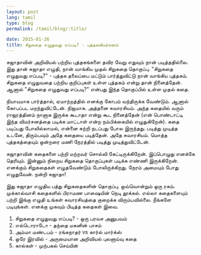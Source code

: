 ```yaml
---
layout: post
lang: tamil
type: blog
permalink: /tamil/blog/:title/

date: 2015-01-26
title: சிறுகதை எழுதுவது எப்படி? - புத்தகவிமர்சனம்
---
```


சுஜாதாவின் அறிவியல் பற்றிய புத்தகங்களை தவிர வேறு எதுவும் நான் படித்ததில்லை. இது தான் சுஜாதா எழுதி, நான் வாங்கிய முதல் சிறுகதை தொகுப்பு. "சிறுகதை எழுதுவது எப்படி?" - புத்தக தலைப்பை மட்டும் பார்த்துவிட்டு நான் வாங்கிய புத்தகம். சிறுகதை எழுதுவதை பற்றிய குறிப்புகள் உள்ள புத்தகம் என்று தான் நினைத்தேன். ஆனால் "சிறுகதை எழுதுவது எப்படி?" என்பது இந்த தொகுப்பில் உள்ள முதல் கதை.

நியாயமாக பார்த்தால், ஏமாற்றத்தில் எனக்கு கோபம் வந்திருக்க வேண்டும். ஆனால் கோபப்பட மறந்துவிட்டேன். நிஜமாக. அத்தனை சுவாரசியம். அந்த கதையில் வரும் ராஜரத்தினம் நானாக இருக்க கூடாதா என்று கூட நினைத்தேன் (என் பொண்டாட்டி இந்த விமர்சனத்தை படிக்க மாட்டாள் என்ற நம்பிக்கையில் எழுதுகிறேன்). கதை படிப்பது போலில்லாமல், என்னை சுற்றி நடப்பது போல இருந்தது. படித்து முடித்த உடனே, திரும்பவும் அதே கதையை படித்தேன். அதே சுவாரசியம். மொத்த புத்தகத்தையும் ஒன்றரை மணி நேரத்தில் படித்து முடித்துவிட்டேன்.

சுஜாதாவின் கதைகளை பற்றி மற்றவர் சொல்லி கேட்டிருக்கிறேன். இப்பொழுது எனக்கே தெரியும். இன்னும் நிறைய சிறுகதை தொகுப்புகள் படிக்க எண்ணி இருக்கிறேன். எனக்கும் சிறுகதைகள் எழுதவேண்டும் போலிருக்கிறது. நேரம் அமையும் போது எழுதுவேன். நன்றி சுஜாதா!

இது சுஜாதா எழுதிய பத்து சிறுகதைகளின் தொகுப்பு. ஒவ்வொன்றும் ஒரு ரகம். முக்கால்வாசி கதைகளில் பிராமண பாஷையின் நெடி தூக்கல். எல்லா கதைகளையும் பற்றி இங்கு எழுதி உங்கள் சுவாரசியத்தை குறைக்க விரும்பவில்லை. நீங்களே படியுங்கள். எனக்கு முகவும் பிடித்த கதைகள் இவை.

1. சிறுகதை எழுதுவது எப்படி? - ஒரு பரவச அனுபவம் <br/>
2. எல்டொராடோ - தந்தை மகனின் பாசம் <br/>
3. அம்மா மண்டபம் - ரங்கநாதர் vs கார்ல் மார்க்ஸ் <br/>
4. ஒரே இரவில் - அருமையான அறிவியல் புலனாய்வு கதை <br/>
5. கால்கள் - முற்பகல் செய்யின்
